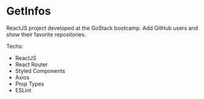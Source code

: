 # GetInfos

ReactJS project developed at the GoStack bootcamp. Add GitHub users and show their favorite repositories.

Techs:

- ReactJS
- React Router
- Styled Components
- Axios
- Prop Types
- ESLint
